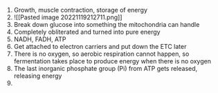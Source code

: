 1. Growth, muscle contraction, storage of energy
2. ![[Pasted image 20221119212711.png]]
3. Break down glucose into something the mitochondria can handle
4. Completely obliterated and turned into pure energy
5. NADH, FADH, ATP
6. Get attached to electron carriers and put down the ETC later
7. There is no oxygen, so aerobic respiration cannot happen, so fermentation takes place to produce energy when there is no oxygen
8. The last inorganic phosphate group (Pi) from ATP gets released, releasing energy
9. 